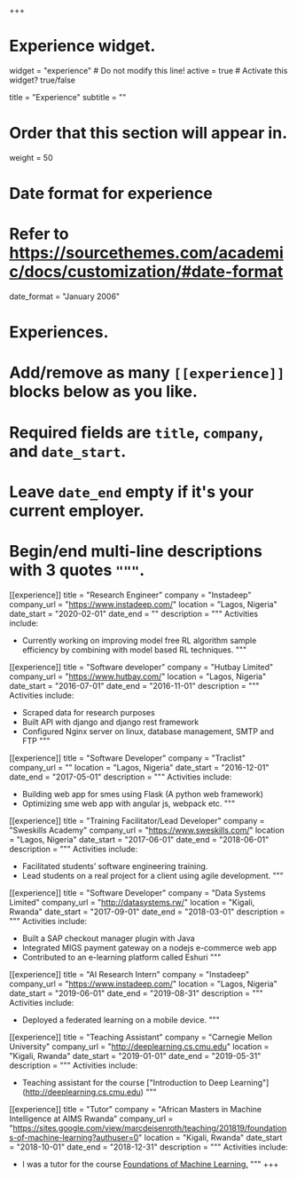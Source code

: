 +++
# Experience widget.
widget = "experience"  # Do not modify this line!
active = true  # Activate this widget? true/false

title = "Experience"
subtitle = ""

# Order that this section will appear in.
weight = 50

# Date format for experience
#   Refer to https://sourcethemes.com/academic/docs/customization/#date-format
date_format = "January 2006"

# Experiences.
#   Add/remove as many `[[experience]]` blocks below as you like.
#   Required fields are `title`, `company`, and `date_start`.
#   Leave `date_end` empty if it's your current employer.
#   Begin/end multi-line descriptions with 3 quotes `"""`.

  [[experience]]
  title = "Research Engineer"
  company = "Instadeep"
  company_url = "https://www.instadeep.com/"
  location = "Lagos, Nigeria"
  date_start = "2020-02-01"
  date_end = ""
  description = """
  Activities include:
  
  * Currently working on improving model free RL algorithm sample efficiency by combining with model based RL techniques.
  """

[[experience]]
  title = "Software developer"
  company = "Hutbay Limited"
  company_url = "https://www.hutbay.com/"
  location = "Lagos, Nigeria"
  date_start = "2016-07-01"
  date_end = "2016-11-01"
  description = """
  Activities include:
  
  * Scraped data for research purposes
  * Built API with django and django rest framework
  * Configured Nginx server on linux, database management, SMTP and FTP
  """

[[experience]]
  title = "Software Developer"
  company = "Traclist"
  company_url = ""
  location = "Lagos, Nigeria"
  date_start = "2016-12-01"
  date_end = "2017-05-01"
  description = """
  Activities include:
  
  * Building web app for smes using Flask (A python web framework)
  * Optimizing sme web app with angular js, webpack etc.
  """

[[experience]]
  title = "Training Facilitator/Lead Developer"
  company = "Sweskills Academy"
  company_url = "https://www.sweskills.com/"
  location = "Lagos, Nigeria"
  date_start = "2017-06-01"
  date_end = "2018-06-01"
  description = """
  Activities include:
  
  * Facilitated students’ software engineering training.
  * Lead students on a real project for a client using agile development.
  """

  [[experience]]
  title = "Software Developer"
  company = "Data Systems Limited"
  company_url = "http://datasystems.rw/"
  location = "Kigali, Rwanda"
  date_start = "2017-09-01"
  date_end = "2018-03-01"
  description = """
  Activities include:
  
  * Built a SAP checkout manager plugin with Java
  * Integrated MIGS payment gateway on a nodejs e-commerce web app
  * Contributed to an e-learning platform called Eshuri
  """

  [[experience]]
  title = "AI Research Intern"
  company = "Instadeep"
  company_url = "https://www.instadeep.com/"
  location = "Lagos, Nigeria"
  date_start = "2019-06-01"
  date_end = "2019-08-31"
  description = """
  Activities include:
  
  * Deployed a federated learning on a mobile device.
  """

[[experience]]
  title = "Teaching Assistant"
  company = "Carnegie Mellon University"
  company_url = "http://deeplearning.cs.cmu.edu"
  location = "Kigali, Rwanda"
  date_start = "2019-01-01"
  date_end = "2019-05-31"
  description = """
  Activities include:
  
  * Teaching assistant for the course ["Introduction to Deep Learning"] (http://deeplearning.cs.cmu.edu)
  """

[[experience]]
  title = "Tutor"
  company = "African Masters in Machine Intelligence at AIMS Rwanda"
  company_url = "https://sites.google.com/view/marcdeisenroth/teaching/201819/foundations-of-machine-learning?authuser=0"
  location = "Kigali, Rwanda"
  date_start = "2018-10-01"
  date_end = "2018-12-31"
  description = """
  Activities include:
  
  * I was a tutor for the course [Foundations of Machine Learning.](https://sites.google.com/view/marcdeisenroth/teaching/201819/foundations-of-machine-learning?authuser=0)
  """
+++
